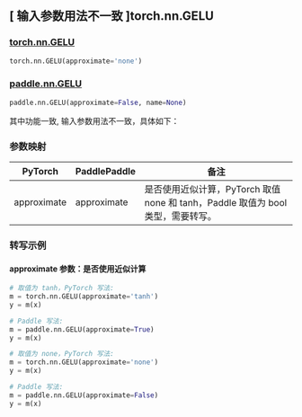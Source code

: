 ## [ 输入参数用法不一致 ]torch.nn.GELU

### [torch.nn.GELU](https://pytorch.org/docs/stable/generated/torch.nn.GELU.html#torch.nn.GELU)

```python
torch.nn.GELU(approximate='none')
```

### [paddle.nn.GELU](https://www.paddlepaddle.org.cn/documentation/docs/zh/develop/api/paddle/nn/GELU_cn.html)

```python
paddle.nn.GELU(approximate=False, name=None)
```

其中功能一致, 输入参数用法不一致，具体如下：

### 参数映射

| PyTorch     | PaddlePaddle | 备注                                                                                 |
| ----------- | ------------ | ------------------------------------------------------------------------------------ |
| approximate | approximate  | 是否使用近似计算，PyTorch 取值 none 和 tanh，Paddle 取值为 bool 类型，需要转写。 |

### 转写示例

#### approximate 参数：是否使用近似计算

```python
# 取值为 tanh，PyTorch 写法:
m = torch.nn.GELU(approximate='tanh')
y = m(x)

# Paddle 写法:
m = paddle.nn.GELU(approximate=True)
y = m(x)

# 取值为 none，PyTorch 写法:
m = torch.nn.GELU(approximate='none')
y = m(x)

# Paddle 写法:
m = paddle.nn.GELU(approximate=False)
y = m(x)
```
